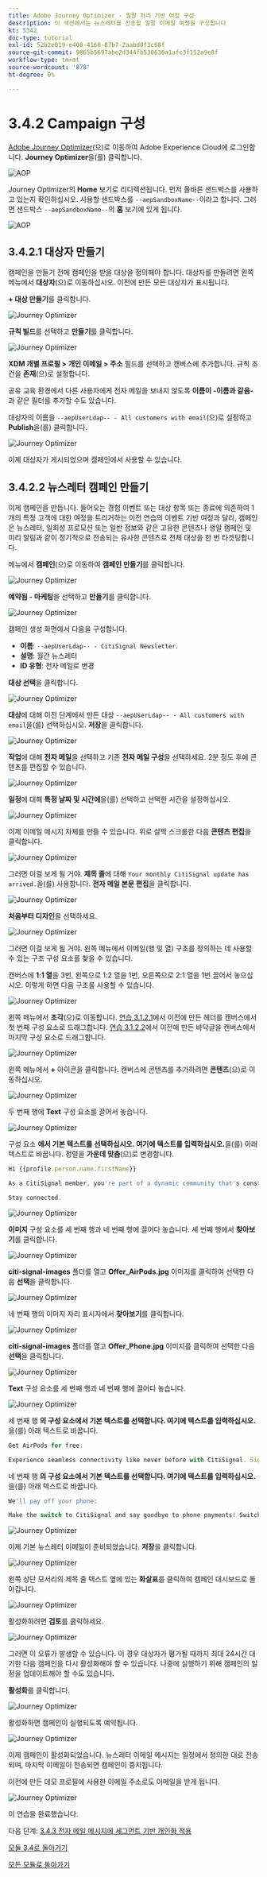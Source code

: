```yaml
---
title: Adobe Journey Optimizer - 일괄 처리 기반 여정 구성
description: 이 섹션에서는 뉴스레터를 전송할 일괄 이메일 여정을 구성합니다
kt: 5342
doc-type: tutorial
exl-id: 52b2e019-e408-4160-87b7-2aabd0f3c68f
source-git-commit: 9865b5697abe2d344fb530636a1afc3f152a9e8f
workflow-type: tm+mt
source-wordcount: '878'
ht-degree: 0%

---
```


# 3.4.2 Campaign 구성

[Adobe Journey Optimizer](https://experience.adobe.com)(으)로 이동하여 Adobe Experience Cloud에 로그인합니다. **Journey Optimizer**&#x200B;을(를) 클릭합니다.

![AOP](./../../../modules/ajo-b2c/module3.1/images/acophome.png)

Journey Optimizer의 **Home** 보기로 리디렉션됩니다. 먼저 올바른 샌드박스를 사용하고 있는지 확인하십시오. 사용할 샌드박스를 `--aepSandboxName--`이라고 합니다. 그러면 샌드박스 `--aepSandboxName--`의 **홈** 보기에 있게 됩니다.

![AOP](./../../../modules/ajo-b2c/module3.1/images/acoptriglp.png)


## 3.4.2.1 대상자 만들기

캠페인을 만들기 전에 캠페인을 받을 대상을 정의해야 합니다. 대상자를 만들려면 왼쪽 메뉴에서 **대상자**(으)로 이동하십시오. 이전에 만든 모든 대상자가 표시됩니다.

**+ 대상 만들기**&#x200B;를 클릭합니다.

![Journey Optimizer](./images/audcampaign1.png)

**규칙 빌드**&#x200B;를 선택하고 **만들기**&#x200B;를 클릭합니다.

![Journey Optimizer](./images/audcampaign2.png)

**XDM 개별 프로필 > 개인 이메일 > 주소** 필드를 선택하고 캔버스에 추가합니다. 규칙 조건을 **존재**(으)로 설정합니다.

공유 교육 환경에서 다른 사용자에게 전자 메일을 보내지 않도록 **이름이 -이름과 같음-**&#x200B;과 같은 필터를 추가할 수도 있습니다.

대상자의 이름을 `--aepUserLdap-- - All customers with email`(으)로 설정하고 **Publish**&#x200B;을(를) 클릭합니다.

![Journey Optimizer](./images/audcampaign3.png)

이제 대상자가 게시되었으며 캠페인에서 사용할 수 있습니다.

## 3.4.2.2 뉴스레터 캠페인 만들기

이제 캠페인을 만듭니다. 들어오는 경험 이벤트 또는 대상 항목 또는 종료에 의존하여 1개의 특정 고객에 대한 여정을 트리거하는 이전 연습의 이벤트 기반 여정과 달리, 캠페인은 뉴스레터, 일회성 프로모션 또는 일반 정보와 같은 고유한 콘텐츠나 생일 캠페인 및 미리 알림과 같이 정기적으로 전송되는 유사한 콘텐츠로 전체 대상을 한 번 타겟팅합니다.

메뉴에서 **캠페인**(으)로 이동하여 **캠페인 만들기**&#x200B;를 클릭합니다.

![Journey Optimizer](./images/oc43.png)

**예약됨 - 마케팅**&#x200B;을 선택하고 **만들기**&#x200B;를 클릭합니다.

![Journey Optimizer](./images/campaign1.png)

캠페인 생성 화면에서 다음을 구성합니다.

- **이름**: `--aepUserLdap-- - CitiSignal Newsletter`.
- **설명**: 월간 뉴스레터
- **ID 유형**: 전자 메일로 변경

**대상 선택**&#x200B;을 클릭합니다.

![Journey Optimizer](./images/campaign2.png)

**대상**&#x200B;에 대해 이전 단계에서 만든 대상 `--aepUserLdap-- - All customers with email`을(를) 선택하십시오. **저장**&#x200B;을 클릭합니다.

![Journey Optimizer](./images/campaign2a.png)

**작업**&#x200B;에 대해 **전자 메일**&#x200B;을 선택하고 기존 **전자 메일 구성**&#x200B;을 선택하세요. 2분 정도 후에 콘텐츠를 편집할 수 있습니다.

![Journey Optimizer](./images/campaign3.png)

**일정**&#x200B;에 대해 **특정 날짜 및 시간에**&#x200B;을(를) 선택하고 선택한 시간을 설정하십시오.

![Journey Optimizer](./images/campaign4.png)

이제 이메일 메시지 자체를 만들 수 있습니다. 위로 살짝 스크롤한 다음 **콘텐츠 편집**&#x200B;을 클릭합니다.

![Journey Optimizer](./images/campaign5.png)

그러면 이걸 보게 될 거야. **제목 줄**&#x200B;에 대해 `Your monthly CitiSignal update has arrived.`을(를) 사용합니다. **전자 메일 본문 편집**&#x200B;을 클릭합니다.

![Journey Optimizer](./images/campaign6.png)

**처음부터 디자인**&#x200B;을 선택하세요.

![Journey Optimizer](./images/campaign7.png)

그러면 이걸 보게 될 거야. 왼쪽 메뉴에서 이메일(행 및 열) 구조를 정의하는 데 사용할 수 있는 구조 구성 요소를 찾을 수 있습니다.

캔버스에 **1:1 열**&#x200B;을 3번, 왼쪽으로 1:2 열을 1번, 오른쪽으로 2:1 열을 1번 끌어서 놓으십시오. 이렇게 하면 다음 구조를 사용할 수 있습니다.

![Journey Optimizer](./images/campaign8.png)

왼쪽 메뉴에서 **조각**(으)로 이동합니다. [연습 3.1.2.1](./../module3.1/ex2.md)에서 이전에 만든 헤더를 캔버스에서 첫 번째 구성 요소로 드래그합니다. [연습 3.1.2.2](./../module3.1/ex2.md)에서 이전에 만든 바닥글을 캔버스에서 마지막 구성 요소로 드래그합니다.

![Journey Optimizer](./images/campaign9.png)

왼쪽 메뉴에서 **+** 아이콘을 클릭합니다. 캔버스에 콘텐츠를 추가하려면 **콘텐츠**(으)로 이동하십시오.

![Journey Optimizer](./images/campaign10.png)

두 번째 행에 **Text** 구성 요소를 끌어서 놓습니다.

![Journey Optimizer](./images/campaign11.png)

구성 요소 **에서 기본 텍스트를 선택하십시오. 여기에 텍스트를 입력하십시오.**&#x200B;을(를) 아래 텍스트로 바꿉니다. 정렬을 **가운데 맞춤**(으)로 변경합니다.

```javascript
Hi {{profile.person.name.firstName}}

As a CitiSignal member, you're part of a dynamic community that's constantly evolving to meet your needs. We're committed to delivering innovative solutions that enhance your digital lifestyle and keep you ahead of the curve.

Stay connected.
```

![Journey Optimizer](./images/campaign12.png)

**이미지** 구성 요소를 세 번째 행과 네 번째 행에 끌어다 놓습니다. 세 번째 행에서 **찾아보기**&#x200B;를 클릭합니다.

![Journey Optimizer](./images/campaign13.png)

**citi-signal-images** 폴더를 열고 **Offer_AirPods.jpg** 이미지를 클릭하여 선택한 다음 **선택**&#x200B;을 클릭합니다.

![Journey Optimizer](./images/campaign14.png)

네 번째 행의 이미지 자리 표시자에서 **찾아보기**&#x200B;를 클릭합니다.

![Journey Optimizer](./images/campaign15.png)

**citi-signal-images** 폴더를 열고 **Offer_Phone.jpg** 이미지를 클릭하여 선택한 다음 **선택**&#x200B;을 클릭합니다.

![Journey Optimizer](./images/campaign16.png)

**Text** 구성 요소를 세 번째 행과 네 번째 행에 끌어다 놓습니다.

![Journey Optimizer](./images/campaign17.png)

세 번째 행 **의 구성 요소에서 기본 텍스트를 선택합니다. 여기에 텍스트를 입력하십시오.**&#x200B;을(를) 아래 텍스트로 바꿉니다.

```javascript
Get AirPods for free:

Experience seamless connectivity like never before with CitiSignal. Sign up for select premium plans and receive a complimentary pair of Apple AirPods. Stay connected in style with our unbeatable offer.
```

네 번째 행 **의 구성 요소에서 기본 텍스트를 선택합니다. 여기에 텍스트를 입력하십시오.**&#x200B;을(를) 아래 텍스트로 바꿉니다.

```javascript
We'll pay off your phone:

Make the switch to CitiSignal and say goodbye to phone payments! Switching to CitiSignal has never been more rewarding. Say farewell to hefty phone bills as we help pay off your phone, up to 800$!
```

![Journey Optimizer](./images/campaign18.png)

이제 기본 뉴스레터 이메일이 준비되었습니다. **저장**&#x200B;을 클릭합니다.

![Journey Optimizer](./images/ready.png)

왼쪽 상단 모서리의 제목 줄 텍스트 옆에 있는 **화살표**&#x200B;를 클릭하여 캠페인 대시보드로 돌아갑니다.

![Journey Optimizer](./images/campaign19.png)

활성화하려면 **검토**&#x200B;를 클릭하세요.

![Journey Optimizer](./images/campaign20.png)

그러면 이 오류가 발생할 수 있습니다. 이 경우 대상자가 평가될 때까지 최대 24시간 대기한 다음 캠페인을 다시 활성화해야 할 수 있습니다. 나중에 실행하기 위해 캠페인의 일정을 업데이트해야 할 수도 있습니다.

**활성화**&#x200B;를 클릭합니다.

![Journey Optimizer](./images/campaign21.png)

활성화하면 캠페인이 실행되도록 예약됩니다.

![Journey Optimizer](./images/campaign22.png)

이제 캠페인이 활성화되었습니다. 뉴스레터 이메일 메시지는 일정에서 정의한 대로 전송되며, 마지막 이메일이 전송되면 캠페인이 중지됩니다.

이전에 만든 데모 프로필에 사용한 이메일 주소로도 이메일을 받게 됩니다.

![Journey Optimizer](./images/campaign23.png)

이 연습을 완료했습니다.

다음 단계: [3.4.3 전자 메일 메시지에 세그먼트 기반 개인화 적용](./ex3.md)

[모듈 3.4로 돌아가기](./journeyoptimizer.md)

[모든 모듈로 돌아가기](../../../overview.md)
